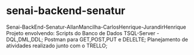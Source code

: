 # senai-backend-senatur
Senai-BackEnd-Senatur-AllanMancilha-CarlosHenrique-JurandirHenrique
Projeto envolvendo: 
Scripts do Banco de Dados TSQL-Server - DQL,DML,DDL;
Postman para GET,POST,PUT e DELELTE;
Planejamento de atividades realizado junto com o TRELLO;
